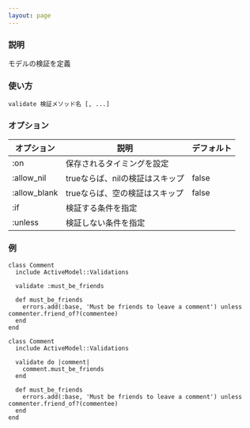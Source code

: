 ```yaml
---
layout: page
---
```

### 説明
モデルの検証を定義

### 使い方
    validate 検証メソッド名 [, ...]

### オプション

オプション        | 説明                  | デフォルト
------------ | ------------------- | -----
:on          | 保存されるタイミングを設定       |
:allow_nil   | trueならば、nilの検証はスキップ | false
:allow_blank | trueならば、空の検証はスキップ   | false
:if          | 検証する条件を指定           |
:unless      | 検証しない条件を指定          |

### 例
    class Comment
      include ActiveModel::Validations

      validate :must_be_friends

      def must_be_friends
        errors.add(:base, 'Must be friends to leave a comment') unless commenter.friend_of?(commentee)
      end
    end

    class Comment
      include ActiveModel::Validations

      validate do |comment|
        comment.must_be_friends
      end

      def must_be_friends
        errors.add(:base, 'Must be friends to leave a comment') unless commenter.friend_of?(commentee)
      end
    end